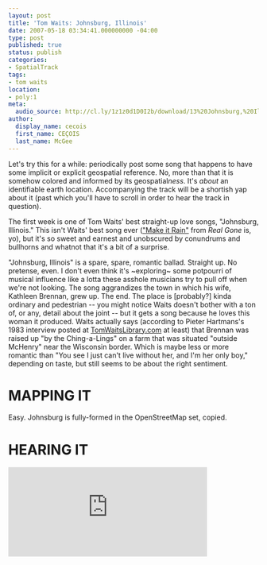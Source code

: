 ```yaml
---
layout: post
title: 'Tom Waits: Johnsburg, Illinois'
date: 2007-05-18 03:34:41.000000000 -04:00
type: post
published: true
status: publish
categories:
- SpatialTrack
tags:
- tom waits
location:
- poly:1
meta:
  audio_source: http://cl.ly/1z1z0d1D0I2b/download/13%20Johnsburg,%20Illinois.mp3
author:
  display_name: cecois
  first_name: CEÇOIS
  last_name: McGee
---
```


Let's try this for a while: periodically post some song that happens to have some implicit or explicit geospatial reference. No, more than that it is somehow colored and informed by its geospatial<em>ness</em>. It's <em>about</em> an identifiable earth location. Accompanying the track will be a shortish yap about it (past which you'll have to scroll in order to hear the track in question).

The first week is one of Tom Waits' best straight-up love songs, "Johnsburg, Illinois." This isn't Waits' best song ever (["Make it Rain"](https://open.spotify.com/track/3kiB7iiQkJRzHFO430V0p2) from <em>Real Gone</em> is, yo), but it's so sweet and earnest and unobscured by conundrums and bullhorns and whatnot that it's a bit of a surprise.

"Johnsburg, Illinois" is a spare, spare, romantic ballad. Straight up. No pretense, even. I don't even think it's ~exploring~ some potpourri of musical influence like a lotta these asshole musicians try to pull off when we're not looking. The song aggrandizes <span data-target="milleria" data-id="gD1" class="trigger">the town in which his wife, Kathleen Brennan, grew up</span>. The end. The place is [probably?] kinda ordinary and pedestrian -- you might notice Waits doesn't bother with a ton of, or any, detail about the joint -- but it gets a song because he loves this woman it produced. Waits actually says (according to Pieter Hartmans's 1983 interview posted at <a href="http://www.tomwaitslibrary.com/quotes-kathleen.html">TomWaitsLibrary.com</a> at least) that Brennan was raised up "by the Ching-a-Lings" on a farm that was situated "outside McHenry" near the Wisconsin border. Which is maybe less or more romantic than "You see I just can't live without her, and I'm her only boy," depending on taste, but still seems to be about the right sentiment.

# MAPPING IT
Easy. Johnsburg is fully-formed in the OpenStreetMap set, <span data-target="milleria" data-id="gD1" class="trigger">copied</span>.

# HEARING IT
<iframe src="https://embed.spotify.com/?uri=spotify%3Atrack%3A4iyHsFZsLECwTIdsF39Dkn" width="400" height="180" frameborder="0" allowtransparency="true"></iframe>